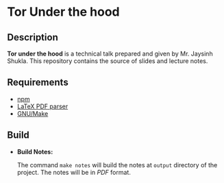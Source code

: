 # Tor Under the hood

## Description

**Tor under the hood** is a technical talk prepared and given by Mr. Jaysinh
Shukla. This repository contains the source of slides and lecture notes.

## Requirements

* [npm][npm]
* [LaTeX PDF parser][latex]
* [GNU/Make][make]

## Build

* **Build Notes:**

  The command `make notes` will build the notes at `output` directory of the
  project. The notes will be in *PDF* format.

[npm]: https://www.npmjs.com
[latex]: https://www.latex-project.org/
[make]: https://www.gnu.org/software/make/
